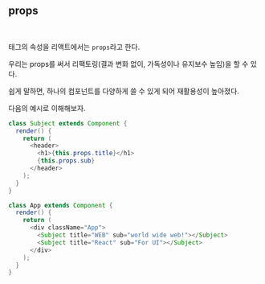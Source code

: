 ## props

<br>

태그의 속성을 리액트에서는 `props`라고 한다.

우리는 props를 써서 리팩토링(결과 변화 없이, 가독성이나 유지보수 높임)을 할 수 있다.

쉽게 말하면, 하나의 컴포넌트를 다양하게 쓸 수 있게 되어 재활용성이 높아졌다.

다음의 예시로 이해해보자.

```java
class Subject extends Component {
  render() {
    return (
      <header>
        <h1>{this.props.title}</h1>
        {this.props.sub}
      </header>
    );
  }
}
```

```java
class App extends Component {
  render() {
    return (
      <div className="App">
        <Subject title="WEB" sub="world wide web!"></Subject>
        <Subject title="React" sub="For UI"></Subject>
      </div>
    );
  }
}
```

